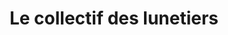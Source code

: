 ---
title: "Le collectif des lunetiers"
url: /pelissanne/le-collectif-des-lunetiers/
shop: Optiker
---